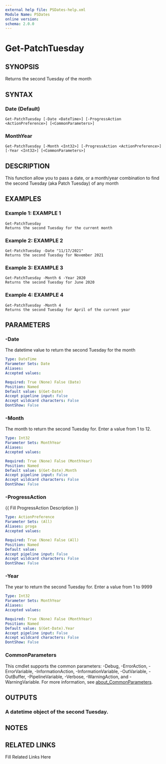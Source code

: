 ```yaml
---
external help file: PSDates-help.xml
Module Name: PSDates
online version: 
schema: 2.0.0
---
```


# Get-PatchTuesday

## SYNOPSIS

Returns the second Tuesday of the month

## SYNTAX

### Date (Default)

```
Get-PatchTuesday [-Date <DateTime>] [-ProgressAction <ActionPreference>] [<CommonParameters>]
```

### MonthYear

```
Get-PatchTuesday [-Month <Int32>] [-ProgressAction <ActionPreference>] [-Year <Int32>] [<CommonParameters>]
```

## DESCRIPTION

This function allow you to pass a date, or a month/year combination to find the second Tuesday (aka Patch Tuesday) of any month


## EXAMPLES

### Example 1: EXAMPLE 1

```
Get-PatchTuesday
Returns the second Tuesday for the current month
```







### Example 2: EXAMPLE 2

```
Get-PatchTuesday -Date "11/17/2021"
Returns the second Tuesday for November 2021
```







### Example 3: EXAMPLE 3

```
Get-PatchTuesday -Month 6 -Year 2020
Returns the second Tuesday for June 2020
```







### Example 4: EXAMPLE 4

```
Get-PatchTuesday -Month 4
Returns the second Tuesday for April of the current year
```








## PARAMETERS

### -Date

The datetime value to return the second Tuesday for the month

```yaml
Type: DateTime
Parameter Sets: Date
Aliases: 
Accepted values: 

Required: True (None) False (Date)
Position: Named
Default value: $(Get-Date)
Accept pipeline input: False
Accept wildcard characters: False
DontShow: False
```

### -Month

The month to return the second Tuesday for.
Enter a value from 1 to 12.

```yaml
Type: Int32
Parameter Sets: MonthYear
Aliases: 
Accepted values: 

Required: True (None) False (MonthYear)
Position: Named
Default value: $(Get-Date).Month
Accept pipeline input: False
Accept wildcard characters: False
DontShow: False
```

### -ProgressAction

{{ Fill ProgressAction Description }}

```yaml
Type: ActionPreference
Parameter Sets: (All)
Aliases: proga
Accepted values: 

Required: True (None) False (All)
Position: Named
Default value: 
Accept pipeline input: False
Accept wildcard characters: False
DontShow: False
```

### -Year

The year to return the second Tuesday for.
Enter a value from 1 to 9999

```yaml
Type: Int32
Parameter Sets: MonthYear
Aliases: 
Accepted values: 

Required: True (None) False (MonthYear)
Position: Named
Default value: $(Get-Date).Year
Accept pipeline input: False
Accept wildcard characters: False
DontShow: False
```


### CommonParameters

This cmdlet supports the common parameters: -Debug, -ErrorAction, -ErrorVariable, -InformationAction, -InformationVariable, -OutVariable, -OutBuffer, -PipelineVariable, -Verbose, -WarningAction, and -WarningVariable. For more information, see [about_CommonParameters](http://go.microsoft.com/fwlink/?LinkID=113216).

## OUTPUTS

### A datetime object of the second Tuesday.


## NOTES



## RELATED LINKS

Fill Related Links Here

